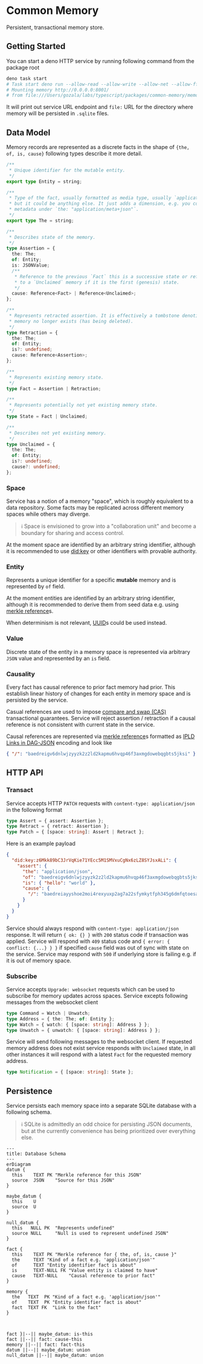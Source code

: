 # Common Memory

Persistent, transactional memory store.

## Getting Started

You can start a deno HTTP service by running following command from the package
root

```sh
deno task start
# Task start deno run --allow-read --allow-write --allow-net --allow-ffi --allow-env deno.ts
# Mounting memory http://0.0.0.0:8001/
# from file:///Users/gozala/labs/typescript/packages/common-memory/memory/
```

It will print out service URL endpoint and `file:` URL for the directory where
memory will be persisted in `.sqlite` files.

## Data Model

Memory records are represented as a discrete facts in the shape of
`{the, of, is, cause}` following types describe it more detail.

```ts
/**
 * Unique identifier for the mutable entity.
 */
export type Entity = string;

/**
 * Type of the fact, usually formatted as media type, usually `application/json`,
 * but it could be anything else. It just adds a dimension, e.g. you could store
 * metadata under `the: "application/meta+json"`.
 */
export type The = string;

/**
 * Describes state of the memory.
 */
type Assertion = {
  the: The;
  of: Entity;
  is: JSONValue;
  /**
   * Reference to the previous `Fact` this is a successive state or reference
   * to a `Unclaimed` memory if it is the first (genesis) state.
   */
  cause: Reference<Fact> | Reference<Unclaimed>;
};

/**
 * Represents retracted assertion. It is effectively a tombstone denoting that
 * memory no longer exists (has being deleted).
 */
type Retraction = {
  the: The;
  of: Entity;
  is?: undefined;
  cause: Reference<Assertion>;
};

/**
 * Represents existing memory state.
 */
type Fact = Assertion | Retraction;

/**
 * Represents potentially not yet existing memory state.
 */
type State = Fact | Unclaimed;

/**
 * Describes not yet existing memory.
 */
type Unclaimed = {
  the: The;
  of: Entity;
  is?: undefined;
  cause?: undefined;
};
```

### Space

Service has a notion of a memory "space", which is roughly equivalent to a data
repository. Some facts may be replicated across different memory spaces while
others may diverge.

> ℹ️ Space is envisioned to grow into a "collaboration unit" and become a
> boundary for sharing and access control.

At the moment space are identified by an arbitrary string identifier, although
it is recommended to use [did:key] or other identifiers with provable authority.

### Entity

Represents a unique identifier for a specific **mutable** memory and is
represented by `of` field.

At the moment entities are identified by an arbitrary string identifier,
although it is recommended to derive them from seed data e.g. using
[merkle reference]s.

When determinism is not relevant, [UUID]s could be used instead.

### Value

Discrete state of the entity in a memory space is represented via arbitrary
`JSON` value and represented by an `is` field.

### Causality

Every fact has causal reference to prior fact memory had prior. This establish
linear history of changes for each entity in memory space and is persisted by
the service.

Casual references are used to impose [compare and swap (CAS)][CAS] transactional
guarantees. Service will reject assertion / retraction if a causal reference is
not consistent with current state in the service.

Causal references are represented via [merkle reference]s formatted as
[IPLD Links in DAG-JSON] encoding and look like

```json
{ "/": "baedreigv6dnlwjzyyzk2z2ld2kapmu6hvqp46f3axmgdowebqgbts5jksi" }
```

## HTTP API

### Transact

Service accepts HTTP `PATCH` requests with `content-type: application/json` in
the following format

```ts
type Assert = { assert: Assertion };
type Retract = { retract: Assertion };
type Patch = { [space: string]: Assert | Retract };
```

Here is an example payload

```json
{
  "did:key:z6Mkk89bC3JrVqKie71YEcc5M1SMVxuCgNx6zLZ8SYJsxALi": {
    "assert": {
      "the": "application/json",
      "of": "baedreigv6dnlwjzyyzk2z2ld2kapmu6hvqp46f3axmgdowebqgbts5jksi",
      "is": { "hello": "world" },
      "cause": {
        "/": "baedreiayyshoe2moi4rexyuxp2ag7a22sfymkytfph345g6dmfqtoesabm"
      }
    }
  }
}
```

Service should always respond with `content-type: application/json` response. It
will return `{ ok: {} }` with `200` status code if transaction was applied.
Service will respond with `409` status code and `{ error: { conflict: {...} } }`
if specified `cause` field was out of sync with state on the service. Service
may respond with `500` if underlying store is failing e.g. if it is out of
memory space.

### Subscribe

Service accepts `Upgrade: websocket` requests which can be used to subscribe for
memory updates across spaces. Service excepts following messages from the
websocket client

```ts
type Command = Watch | Unwatch;
type Address = { the: The; of: Entity };
type Watch = { watch: { [space: string]: Address } };
type Unwatch = { unwatch: { [space: string]: Address } };
```

Service will send following messages to the websocket client. If requested
memory address does not exist service responds with `Unclaimed` state, in all
other instances it will respond with a latest `Fact` for the requested memory
address.

```ts
type Notification = { [space: string]: State };
```

[did:key]: https://w3c-ccg.github.io/did-method-key/
[merkle reference]: https://github.com/Gozala/merkle-reference/blob/main/docs/spec.md
[UUID]: https://en.wikipedia.org/wiki/Universally_unique_identifier
[CAS]: https://en.wikipedia.org/wiki/Compare-and-swap
[IPLD Links in DAG-JSON]: https://ipld.io/specs/codecs/dag-json/spec/#links

## Persistence

Service persists each memory space into a separate SQLite database with a
following schema.

> ℹ️ SQLite is admittedly an odd choice for persisting JSON documents, but at
> the currently convenience has being prioritized over everything else.

```mermaid
---
title: Database Schema
---
erDiagram
datum {
  this    TEXT PK "Merkle reference for this JSON"
  source  JSON    "Source for this JSON"
}

maybe_datum {
  this    U
  source  U
}

null_datum {
  this   NULL PK  "Represents undefined"
  source NULL     "Null is used to represent undefined JSON"
}

fact {
  this    TEXT PK "Merkle reference for { the, of, is, cause }"
  the     TEXT "Kind of a fact e.g. 'application/json'"
  of      TEXT "Entity identifier fact is about"
  is      TEXT-NULL FK "Value entity is claimed to have"
  cause   TEXT-NULL    "Causal reference to prior fact"
}

memory {
  the   TEXT  PK "Kind of a fact e.g. 'application/json'"
  of    TEXT  PK "Entity identifier fact is about"
  fact  TEXT FK  "Link to the fact"
}



fact }|--|| maybe_datum: is-this
fact ||--|| fact: cause-this
memory ||--|| fact: fact-this
datum ||--|| maybe_datum: union
null_datum ||--|| maybe_datum: union
```
